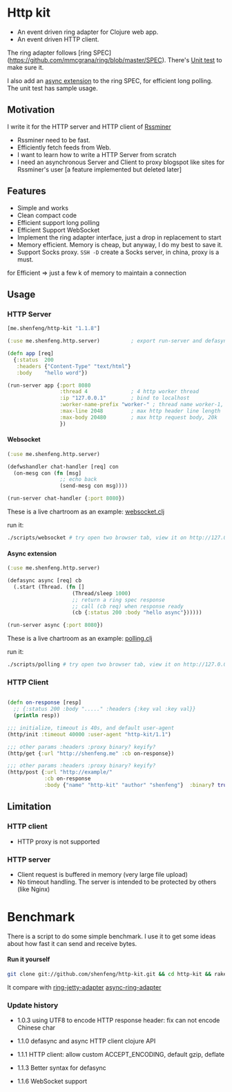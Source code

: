 # Http kit

* An event driven ring adapter for Clojure web app.
* An event driven HTTP client.

The ring adapter follows [ring SPEC]
(https://github.com/mmcgrana/ring/blob/master/SPEC).
There's
[Unit test](https://github.com/shenfeng/http-kit/blob/master/test/me/shenfeng/http/server/server_test.clj)
to make sure it.

I also add an
[async extension](https://github.com/shenfeng/http-kit/blob/master/src/java/me/shenfeng/http/server/IListenableFuture.java)
to the ring SPEC, for efficient long polling. The unit test has sample usage.

## Motivation

I write it for the HTTP server and HTTP client of [Rssminer](http://rssminer.net)

* Rssminer need to be fast.
* Efficiently fetch feeds from Web.
* I want to learn how to write a HTTP Server from scratch
* I need an asynchronous Server and Client to proxy blogspot like sites for Rssminer's user [a feature implemented but deleted later]

## Features
* Simple and works
* Clean compact code
* Efficient support long polling
* Efficient Support WebSocket
* Implement the ring adapter interface, just a drop in replacement to start
* Memory efficient. Memory is cheap, but anyway, I do my best to save it.
* Support Socks proxy. `SSH -D` create a Socks server, in china, proxy is a must.

for Efficient => just a few k of memory to maintain a connection

## Usage

### HTTP Server
```clj
[me.shenfeng/http-kit "1.1.8"]

(:use me.shenfeng.http.server)          ; export run-server and defasync

(defn app [req]
  {:status  200
   :headers {"Content-Type" "text/html"}
   :body    "hello word"})

(run-server app {:port 8080
                 :thread 4              ; 4 http worker thread
                 :ip "127.0.0.1"        ; bind to localhost
                 :worker-name-prefix "worker-" ; thread name worker-1, worker-2, worker-3, ......
                 :max-line 2048         ; max http header line length
                 :max-body 20480        ; max http request body, 20k
                 })

```

#### Websocket
```clj
(:use me.shenfeng.http.server)

(defwshandler chat-handler [req] con
  (on-mesg con (fn [msg]
                 ;; echo back
                 (send-mesg con msg))))

(run-server chat-handler {:port 8080})

```

These is a live chartroom as an example:
[websocket.clj](https://github.com/shenfeng/http-kit/blob/master/test/me/shenfeng/http/websocket.clj)

run it:

```sh
./scripts/websocket # try open two browser tab, view it on http://127.0.0.1:9899/
```

#### Async extension
```clj
(:use me.shenfeng.http.server)

(defasync async [req] cb
  (.start (Thread. (fn []
                     (Thread/sleep 1000)
                     ;; return a ring spec response
                     ;; call (cb req) when response ready
                     (cb {:status 200 :body "hello async"})))))

(run-server async {:port 8080})
```
These is a live chartroom as an example:
[polling.clj](https://github.com/shenfeng/http-kit/blob/master/test/me/shenfeng/http/polling.clj)

run it:

```sh
./scripts/polling # try open two browser tab, view it on http://127.0.0.1:9898/
```

### HTTP Client

```clj

(defn on-response [resp]
  ;; {:status 200 :body "....." :headers {:key val :key val}}
  (println resp))

;;; initialize, timeout is 40s, and default user-agent
(http/init :timeout 40000 :user-agent "http-kit/1.1")

;;; other params :headers :proxy binary? keyify?
(http/get {:url "http://shenfeng.me" :cb on-response})

;;; other params :headers :proxy binary? keyify?
(http/post {:url "http://example/"
            :cb on-response
            :body {"name" "http-kit" "author" "shenfeng"}  :binary? true})

```

## Limitation

### HTTP client
* HTTP proxy is not supported

### HTTP server
* Client request is buffered in memory (very large file upload)
* No timeout handling. The server is intended to be protected by others (like Nginx)

# Benchmark

There is a script to do some simple benchmark. I use it to get some ideas
about how fast it can send and receive bytes.

#### Run it yourself
```sh
git clone git://github.com/shenfeng/http-kit.git && cd http-kit && rake bench
```
It compare with
[ring-jetty-adapter](https://github.com/mmcgrana/ring)
[async-ring-adapter](https://github.com/shenfeng/async-ring-adapter)

### Update history

* 1.0.3  using UTF8 to encode HTTP response header: fix can not encode
  Chinese char

* 1.1.0 defasync and async HTTP client clojure API
* 1.1.1 HTTP client: allow custom ACCEPT_ENCODING, default gzip, deflate
* 1.1.3 Better syntax for defasync
* 1.1.6 WebSocket support
